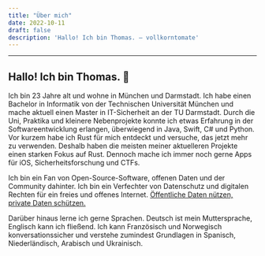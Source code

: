 ```yaml
---
title: "Über mich"
date: 2022-10-11
draft: false
description: 'Hallo! Ich bin Thomas. – vollkorntomate'
---
```


---

## Hallo! Ich bin Thomas. 👋

Ich bin 23 Jahre alt und wohne in München und Darmstadt. Ich habe einen Bachelor in Informatik von der Technischen Universität München und mache aktuell einen Master in IT-Sicherheit an der TU Darmstadt. Durch die Uni, Praktika und kleinere Nebenprojekte konnte ich etwas Erfahrung in der Softwareentwicklung erlangen, überwiegend in Java, Swift, C# und Python. Vor kurzem habe ich Rust für mich entdeckt und versuche, das jetzt mehr zu verwenden. Deshalb haben die meisten meiner aktuelleren Projekte einen starken Fokus auf Rust. Dennoch mache ich immer noch gerne Apps für iOS, Sicherheitsforschung und CTFs.

Ich bin ein Fan von Open-Source-Software, offenen Daten und der Community dahinter. Ich bin ein Verfechter von Datenschutz und digitalen Rechten für ein freies und offenes Internet. [Öffentliche Daten nützen, private Daten schützen.](https://www.ccc.de/de/hackerethics)

Darüber hinaus lerne ich gerne Sprachen. Deutsch ist mein Muttersprache, Englisch kann ich fließend. Ich kann Französisch und Norwegisch konversationssicher und verstehe zumindest Grundlagen in Spanisch, Niederländisch, Arabisch und Ukrainisch.
